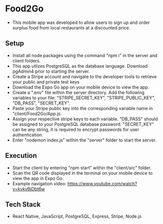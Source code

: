# Food2Go

- This mobile app was developed to allow users to sign up and order surplus food from local restaurants at a discounted price.

## Setup

- Install all node packages using the command "npm i" in the server and client folders.
- This app utlizes PostgreSQL as the database language. Download pgAdmin4 prior to starting the server.
- Create a Stripe account and navigate to the developer tools to retrieve your public and private test keys
- Download the Expo Go app on your mobile device to view the app.
- Create a ".env" file within the server directory. Add the following variables to your file: "STRIPE_SECRET_KEY", "STRIPE_PUBLIC_KEY", "DB_PASS", "SECRET_KEY". 
- Paste your Stripe public key into the corresponding variable name in "client/Food2Go/App.js.
- Assign your respective stripe keys to each variable. "DB_PASS" should be assigned to your PostgreSQL database password. "SECRET_KEY" can be any string, it is required to encrypt passwords for user authentication.
- Enter "nodemon index.js" within the "server" folder to start the server.

## Execution

- Start the client by entering "npm start" within the "client/src" folder.
- Scan the QR code displayed in the terminal on your mobile device to view the app in Expo Go.
- Example navigation video: https://www.youtube.com/watch?v=kvkvBjDbt6w

## Tech Stack

- React Native, JavaScript, PostgreSQL, Express, Stripe, Node.js



